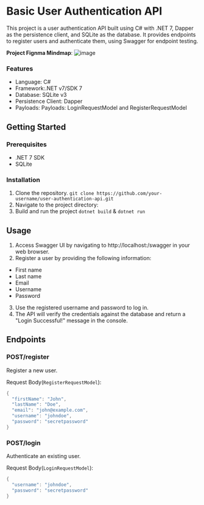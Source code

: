 # Basic User Authentication API
This project is a user authentication API built using C# with .NET 7, Dapper as the persistence client, and SQLite as the database. It provides endpoints to register users and authenticate them, using Swagger for endpoint testing.

**Project Fignma Mindmap**: 
![image](https://github.com/Dbrown127/basic_login_register_api/assets/114959173/903857e5-b7ee-46fd-9ed7-67d672446711)

### Features
 - Language: C#
 - Framework:.NET v7/SDK 7
 - Database: SQLite v3 
 - Persistence Client: Dapper
 - Payloads: Payloads: LoginRequestModel and RegisterRequestModel
 

## Getting Started
### Prerequisites
- .NET 7 SDK
- SQLite

### Installation
1. Clone the repository. `git clone https://github.com/your-username/user-authentication-api.git
`
2. Navigate to the project directory:
3. Build and run the project
   `dotnet build` & `dotnet run`

## Usage
1. Access Swagger UI by navigating to http://localhost:<port>/swagger in your web browser.
2. Register a user by providing the following information:
- First name
- Last name
- Email
- Username
- Password
3. Use the registered username and password to log in.
4. The API will verify the credentials against the database and return a "Login Successful!" message in the console.

## Endpoints
### POST/register
Register a new user.

Request Body(`RegisterRequestModel`):
```c sharp 
{
  "firstName": "John",
  "lastName": "Doe",
  "email": "john@example.com",
  "username": "johndoe",
  "password": "secretpassword"
}
```
### POST/login
Authenticate an existing user.

Request Body(`LoginRequestModel`):
```c sharp
{
  "username": "johndoe",
  "password": "secretpassword"
}
```
   
